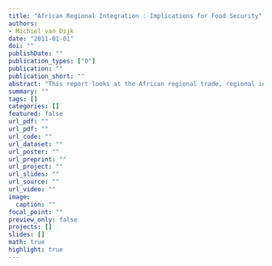 ```yaml
---
title: "African Regional Integration : Implications for Food Security"
authors: 
- Michiel van Dijk
date: "2011-01-01"
doi: ""
publishDate: ""
publication_types: ["0"]
publication: ""
publication_short: ""
abstract: "This report looks at the African regional trade, regional integration agreements (RIAs) and the implications for food security. It starts by giving a literature review on the conceptual links between regional integration and food security, listing both theoretical and empirical findings  the latter with the accent on agricultural trade in Arica. In the subsequent section a brief overview is presented on RIAs in Africa and the extent of intra-regional trade in agriculture and food. The analysis focuses on eight target countries: Ethiopia, Ghana, Kenya, Mozambique, Rwanda, Tanzania, Uganda and Sudan, and the RIAs these countries have endorsed. The report continues with a summary of agricultural provisions in the RIAs followed by an analysis of the factors hampering agricultural and food trade between African countries. A distinction is made between trade barriers (mainly tariffs) and problems with infrastructure. The next section describes two Pan-African programs to promote agricultural development and food security. Finally, the report ends with a brief discussion about the implications of the findings for food security, conclusions and recommendations for follow-up research."
summary: ""
tags: []
categories: []
featured: false
url_pdf: ""
url_pdf: ""
url_code: ""
url_dataset: ""
url_poster: ""
url_preprint: ""
url_project: ""
url_slides: ""
url_source: ""
url_video: ""
image: 
  caption: ""
focal_point: ""
preview_only: false
projects: []
slides: []
math: true
highlight: true
---
```

